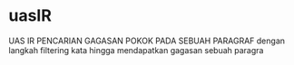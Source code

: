 # uasIR
UAS IR
PENCARIAN GAGASAN POKOK PADA SEBUAH PARAGRAF
dengan langkah filtering kata hingga mendapatkan gagasan sebuah paragra

